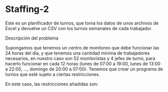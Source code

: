 # Staffing-2

Este es un planificador de turnos, que toma los datos de unos archivos de Excel y devuelve un CSV con los turnos semanales de cada trabajador.

Descripción del problema

Supongamos que tenemos un centro de monitoreo que debe funcionar las 24 horas del día, y que tenemos una cantidad mínima de trabajadores necesarios, en nuestro caso son 52 monitoristas y 4 jefes de turno, para hacerlo funcionar en cada 12 horas (lunes de 07:00 a 19:00, lunes de 13:00 a 22:00, ..., domingo de 20:00 a 07:00). Tenemos que crear un programa de turnos que esté sujeto a ciertas restricciones.

En este caso, las restricciones añadidas son:
